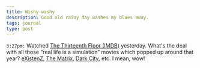 ```yaml
---
title: Wishy-washy
description: Good old rainy day washes my blues away.
tags: journal
type: post
---
```


`3:27pm:` Watched [The Thirteenth Floor (IMDB)](https://www.imdb.com/title/tt0139809) yesterday. What's the deal with all those “real life is a simulation” movies which popped up around that year? [eXistenZ](https://www.imdb.com/title/tt0120907), [The Matrix](https://www.imdb.com/title/tt0133093), [Dark City](https://www.imdb.com/title/tt0118929), etc. I mean, wow!
